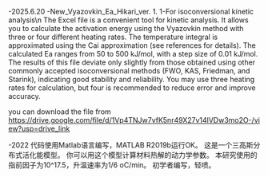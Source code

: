 -2025.6.20
-New_Vyazovkin_Ea_Hikari_ver. 1. 1-For isoconversional kinetic analysis\n
The Excel file is a convenient tool for kinetic analysis.
It allows you to calculate the activation energy using the Vyazovkin method with three or four different heating rates. The temperature integral is approximated using the Cai approximation (see references for details).
The calculated Ea ranges from 50 to 500 kJ/mol, with a step size of 0.01 kJ/mol. 
The results of this file deviate only slightly from those obtained using other commonly accepted isoconversional methods (FWO, KAS, Friedman, and Starink), indicating good stability and reliability. You may use three heating rates for calculation, but four is recommended to reduce error and improve accuracy.

you can download the file from https://drive.google.com/file/d/1Vp4TNJw7vfK5nr49X27v14lVDw3mo2O-/view?usp=drive_link


-2022
代码使用Matlab语言编写，MATLAB R2019b运行OK。
这是一个三高斯分布式活化能模型。
你可以用这个模型计算材料热解的动力学参数。
本研究使用的指前因子为10^17.5，升温速率为1/6 oC/min。
初学者编写，轻喷。
